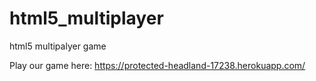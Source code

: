 # html5_multiplayer
html5 multipalyer game

Play our game here: 
https://protected-headland-17238.herokuapp.com/
